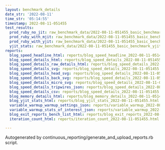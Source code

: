 ```yaml
---
layout: benchmark_details
date_str: '2022-08-11'
time_str: '05:14:55'
timestamp: 2022-08-11-051455
test_results:
  prod_ruby_no_jit: raw_benchmark_data/2022-08-11-051455_basic_benchmark_prod_ruby_no_jit.json
  prod_ruby_with_mjit: raw_benchmark_data/2022-08-11-051455_basic_benchmark_prod_ruby_with_mjit.json
  prod_ruby_with_yjit: raw_benchmark_data/2022-08-11-051455_basic_benchmark_prod_ruby_with_yjit.json
  yjit_stats: raw_benchmark_data/2022-08-11-051455_basic_benchmark_yjit_stats.json
reports:
  blog_speed_headline_html: reports/blog_speed_headline_2022-08-11-051455.html
  blog_speed_details_html: reports/blog_speed_details_2022-08-11-051455.html
  blog_speed_details_raw_details_html: reports/blog_speed_details_2022-08-11-051455.raw_details.html
  blog_speed_details_svg: reports/blog_speed_details_2022-08-11-051455.svg
  blog_speed_details_head_svg: reports/blog_speed_details_2022-08-11-051455.head.svg
  blog_speed_details_back_svg: reports/blog_speed_details_2022-08-11-051455.back.svg
  blog_speed_details_micro_svg: reports/blog_speed_details_2022-08-11-051455.micro.svg
  blog_speed_details_tripwires_json: reports/blog_speed_details_2022-08-11-051455.tripwires.json
  blog_speed_details_csv: reports/blog_speed_details_2022-08-11-051455.csv
  blog_memory_details_html: reports/blog_memory_details_2022-08-11-051455.html
  blog_yjit_stats_html: reports/blog_yjit_stats_2022-08-11-051455.html
  variable_warmup_warmup_settings_json: reports/variable_warmup_2022-08-11-051455.warmup_settings.json
  variable_warmup_stats_of_interest_json: reports/variable_warmup_2022-08-11-051455.stats_of_interest.json
  blog_exit_reports_bench_list_html: reports/blog_exit_reports_2022-08-11-051455.bench_list.html
  iteration_count_html: reports/iteration_count_2022-08-11-051455.html

---
```

Autogenerated by continuous_reporting/generate_and_upload_reports.rb script.
